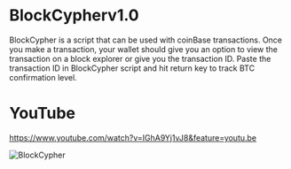 # BlockCypherv1.0
BlockCypher is a script that can be used with coinBase transactions. Once you make a transaction, your wallet should give you an option to view the transaction on a block explorer or give you the transaction ID. Paste the transaction ID in BlockCypher script and hit return key to track BTC confirmation level.

# YouTube
https://www.youtube.com/watch?v=IGhA9Yj1vJ8&feature=youtu.be

![BlockCypher](/?raw=true "BlockCypher" )
